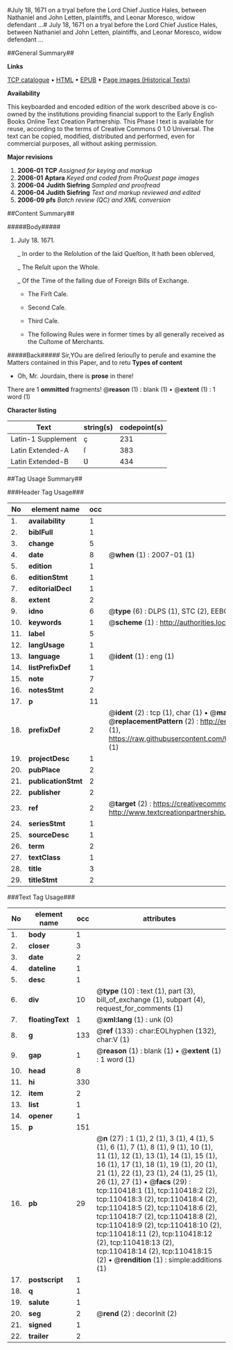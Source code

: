 #July 18, 1671 on a tryal before the Lord Chief Justice Hales, between Nathaniel and John Letten, plaintiffs, and Leonar Moresco, widow defendant ...#
July 18, 1671 on a tryal before the Lord Chief Justice Hales, between Nathaniel and John Letten, plaintiffs, and Leonar Moresco, widow defendant ...

##General Summary##

**Links**

[TCP catalogue](http://www.ota.ox.ac.uk/tcp/)  • 
[HTML](http://tei.it.ox.ac.uk/tcp/Texts-HTML/free/A53/A53343.html)  • 
[EPUB](http://tei.it.ox.ac.uk/tcp/Texts-EPUB/free/A53/A53343.epub) • 
[Page images (Historical Texts)](https://data.historicaltexts.jisc.ac.uk/view?pubId=eebo-31355355e&pageId=eebo-31355355e-110418-1)

**Availability**

This keyboarded and encoded edition of the
	       work described above is co-owned by the institutions
	       providing financial support to the Early English Books
	       Online Text Creation Partnership. This Phase I text is
	       available for reuse, according to the terms of Creative
	       Commons 0 1.0 Universal. The text can be copied,
	       modified, distributed and performed, even for
	       commercial purposes, all without asking permission.

**Major revisions**

1. __2006-01__ __TCP__ *Assigned for keying and markup*
1. __2006-01__ __Aptara__ *Keyed and coded from ProQuest page images*
1. __2006-04__ __Judith Siefring__ *Sampled and proofread*
1. __2006-04__ __Judith Siefring__ *Text and markup reviewed and edited*
1. __2006-09__ __pfs__ *Batch review (QC) and XML conversion*

##Content Summary##

#####Body#####

1. July 18. 1671.

    _ In order to the Reſolution of the ſaid Queſtion, It
hath been obſerved,

    _ The Reſult upon the Whole.

    _ Of the Time of the falling due of Foreign Bills of
Exchange.

      * The Firſt Caſe.

      * Second Caſe.

      * Third Caſe.

      * The following Rules were in former times by all generally
received as the Cuſtome of Merchants.

#####Back#####
Sir,YOu are deſired ſeriouſly to peruſe
and examine the Matters contained
in this Paper, and to
retu
**Types of content**

  * Oh, Mr. Jourdain, there is **prose** in there!

There are 1 **ommitted** fragments! 
 @__reason__ (1) : blank (1)  •  @__extent__ (1) : 1 word (1)

**Character listing**


|Text|string(s)|codepoint(s)|
|---|---|---|
|Latin-1 Supplement|ç|231|
|Latin Extended-A|ſ|383|
|Latin Extended-B|Ʋ|434|

##Tag Usage Summary##

###Header Tag Usage###

|No|element name|occ|attributes|
|---|---|---|---|
|1.|__availability__|1||
|2.|__biblFull__|1||
|3.|__change__|5||
|4.|__date__|8| @__when__ (1) : 2007-01 (1)|
|5.|__edition__|1||
|6.|__editionStmt__|1||
|7.|__editorialDecl__|1||
|8.|__extent__|2||
|9.|__idno__|6| @__type__ (6) : DLPS (1), STC (2), EEBO-CITATION (1), OCLC (1), VID (1)|
|10.|__keywords__|1| @__scheme__ (1) : http://authorities.loc.gov/ (1)|
|11.|__label__|5||
|12.|__langUsage__|1||
|13.|__language__|1| @__ident__ (1) : eng (1)|
|14.|__listPrefixDef__|1||
|15.|__note__|7||
|16.|__notesStmt__|2||
|17.|__p__|11||
|18.|__prefixDef__|2| @__ident__ (2) : tcp (1), char (1)  •  @__matchPattern__ (2) : ([0-9\-]+):([0-9IVX]+) (1), (.+) (1)  •  @__replacementPattern__ (2) : http://eebo.chadwyck.com/downloadtiff?vid=$1&page=$2 (1), https://raw.githubusercontent.com/textcreationpartnership/Texts/master/tcpchars.xml#$1 (1)|
|19.|__projectDesc__|1||
|20.|__pubPlace__|2||
|21.|__publicationStmt__|2||
|22.|__publisher__|2||
|23.|__ref__|2| @__target__ (2) : https://creativecommons.org/publicdomain/zero/1.0/ (1), http://www.textcreationpartnership.org/docs/. (1)|
|24.|__seriesStmt__|1||
|25.|__sourceDesc__|1||
|26.|__term__|2||
|27.|__textClass__|1||
|28.|__title__|3||
|29.|__titleStmt__|2||


###Text Tag Usage###

|No|element name|occ|attributes|
|---|---|---|---|
|1.|__body__|1||
|2.|__closer__|3||
|3.|__date__|2||
|4.|__dateline__|1||
|5.|__desc__|1||
|6.|__div__|10| @__type__ (10) : text (1), part (3), bill_of_exchange (1), subpart (4), request_for_comments (1)|
|7.|__floatingText__|1| @__xml:lang__ (1) : unk (0)|
|8.|__g__|133| @__ref__ (133) : char:EOLhyphen (132), char:V (1)|
|9.|__gap__|1| @__reason__ (1) : blank (1)  •  @__extent__ (1) : 1 word (1)|
|10.|__head__|8||
|11.|__hi__|330||
|12.|__item__|2||
|13.|__list__|1||
|14.|__opener__|1||
|15.|__p__|151||
|16.|__pb__|29| @__n__ (27) : 1 (1), 2 (1), 3 (1), 4 (1), 5 (1), 6 (1), 7 (1), 8 (1), 9 (1), 10 (1), 11 (1), 12 (1), 13 (1), 14 (1), 15 (1), 16 (1), 17 (1), 18 (1), 19 (1), 20 (1), 21 (1), 22 (1), 23 (1), 24 (1), 25 (1), 26 (1), 27 (1)  •  @__facs__ (29) : tcp:110418:1 (1), tcp:110418:2 (2), tcp:110418:3 (2), tcp:110418:4 (2), tcp:110418:5 (2), tcp:110418:6 (2), tcp:110418:7 (2), tcp:110418:8 (2), tcp:110418:9 (2), tcp:110418:10 (2), tcp:110418:11 (2), tcp:110418:12 (2), tcp:110418:13 (2), tcp:110418:14 (2), tcp:110418:15 (2)  •  @__rendition__ (1) : simple:additions (1)|
|17.|__postscript__|1||
|18.|__q__|1||
|19.|__salute__|1||
|20.|__seg__|2| @__rend__ (2) : decorInit (2)|
|21.|__signed__|1||
|22.|__trailer__|2||

